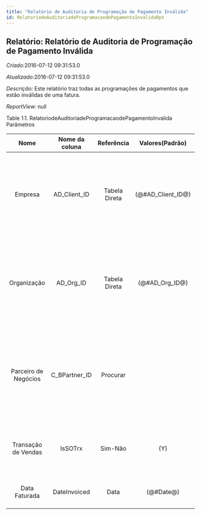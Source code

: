 ```yaml
---
title: "Relatório de Auditoria de Programação de Pagamento Inválida"
id: RelatoriodeAuditoriadeProgramacaodePagamentoInvalidaRpt
---
```

<div id="d197084e1" class="section chapter">

<div class="titlepage">

<div>

<div>

## Relatório: Relatório de Auditoria de Programação de Pagamento Inválida

</div>

</div>

</div>

<span class="emphasis"> *Criado:*</span>2016-07-12 09:31:53.0

<span class="emphasis">*Atualizado:*</span>2016-07-12 09:31:53.0

<span class="emphasis"> *Descrição:* </span>Este relatório traz todas as
programações de pagamentos que estão inválidas de uma fatura.

<span class="emphasis"> *ReportView:* </span>null

<div id="d197084e21" class="table">

<div class="table-title">

Table 1.1. RelatoriodeAuditoriadeProgramacaodePagamentoInvalida
Parâmetros

</div>

<div class="table-contents">

|         Nome         | Nome da coluna  |  Referência   |   Valores(Padrão)    |                 Descrição                 |                                                                            Comentário/Ajuda                                                                            |
| :------------------: | :-------------: | :-----------: | :------------------: | :---------------------------------------: | :--------------------------------------------------------------------------------------------------------------------------------------------------------------------: |
|       Empresa        | AD\_Client\_ID  | Tabela Direta | (@\#AD\_Client\_ID@) |  Empresa/Locatário para esta instalação.  | Uma Empresa é uma Companhia ou uma Entidade Legal (pessoa jurídica). Dados não podem ser compartilhados entre Empresas. Locatário é um sinônimo para Empresa (Client). |
|     Organização      |   AD\_Org\_ID   | Tabela Direta |  (@\#AD\_Org\_ID@)   | Entidade organizacional dentro da Empresa |      Uma "Organização" é uma unidade de sua "Empresa" ou "Entidade Legal" - os exemplos são loja, departamento. Você pode compartilhar dados entre organizações.       |
| Parceiro de Negócios | C\_BPartner\_ID |   Procurar    |                      |    Identifica um Parceiro de Negócios.    |  Um "Parceiro de Negócios" é qualquer um com quem você transaciona. Isto pode incluir Fornecedores, Clientes, Funcionários, Vendedores, Representantes de Venda, etc.  |
| Transação de Vendas  |     IsSOTrx     |    Sim-Não    |         (Y)          |      Esta é uma Transação de Vendas       |                                      A caixa de verificação "Transação de Vendas" indica se este item é uma Transação de Vendas.                                       |
|    Data Faturada     |  DateInvoiced   |     Data      |      (@\#Date@)      |   Data impressa na Fatura (Nota Fiscal)   |                                                    A "Data Faturada" indica a data impressa na nota-fiscal/fatura.                                                     |

</div>

</div>

  

</div>
